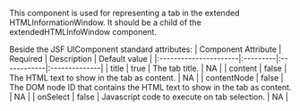 This component is used for representing a tab in the extended HTMLInformationWindow. It should be a child of the extendedHTMLInfoWindow component.

Beside the JSF UIComponent standard attributes:
| Component Attribute   | Required | Description | Default value |
|:----------------------|:---------|:------------|:--------------|
| title | true | The tab title. | NA |
| content | false | The HTML text to show in the tab as content. | NA |
| contentNode | false | The DOM node ID that contains the HTML text to show in the tab as content. | NA |
| onSelect | false | Javascript code to execute on tab selection. | NA |